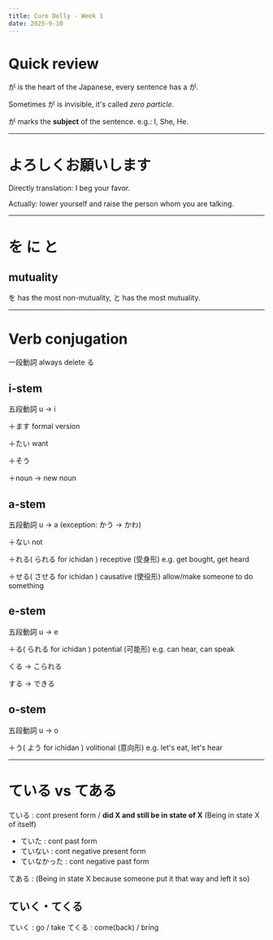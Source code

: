 ```yaml
---
title: Cure Dolly - Week 1
date: 2025-9-10 
---
```


# Quick review

が is the heart of the Japanese, every sentence has a が.

Sometimes が is invisible, it's called *zero particle*.


が marks the **subject** of the sentence. e.g.: I, She, He.

---

# よろしくお願いします

Directly translation: I beg your favor.

Actually: lower yourself and raise the person whom you are talking.

---

# を に と

## mutuality

を has the most non-mutuality, と has the most mutuality.

---

# Verb conjugation

一段動詞 always delete る

## i-stem

五段動詞 u -> i

＋ます formal version

＋たい want

＋そう 

＋noun -> new noun

## a-stem

五段動詞 u -> a (exception: かう -> かわ)

＋ない not

＋れる( られる for ichidan ) receptive (受身形) e.g. get bought, get heard

＋せる( させる for ichidan ) causative (使役形) allow/make someone to do something

## e-stem

五段動詞 u -> e

＋る( られる for ichidan ) potential (可能形) e.g. can hear, can speak

くる -> こられる

する -> できる

## o-stem

五段動詞 u -> o

＋う( よう for ichidan ) volitional (意向形) e.g. let's eat, let's hear

---

# ている vs てある

ている : cont present form / **did X and still be in state of X** (Being in state X of itself)

- ていた : cont past form
- ていない : cont negative present form
- ていなかった : cont negative past form

てある : (Being in state X because someone put it that way and left it so)

## ていく・てくる

ていく : go / take
てくる : come(back) / bring



